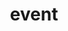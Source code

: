 ---
layout: page
title: event
permalink: /event/
description: Ljubjana conference details.
nav: true
#display_categories: [computer science, clinical analysis]
horizontal: false
---